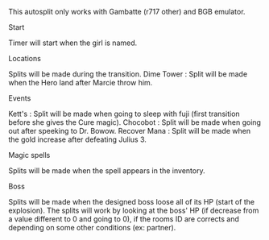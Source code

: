 This autosplit only works with Gambatte (r717 other) and BGB emulator.


Start

Timer will start when the girl is named.


Locations

Splits will be made during the transition.
Dime Tower : Split will be made when the Hero land after Marcie throw him.


Events

Kett's : Split will be made when going to sleep with fuji (first transition before she gives the Cure magic).
Chocobot : Split will be made when going out after speeking to Dr. Bowow.
Recover Mana : Split will be made when the gold increase after defeating Julius 3.


Magic spells

Splits will be made when the spell appears in the inventory.


Boss

Splits will be made when the designed boss loose all of its HP (start of the explosion).
The splits will work by looking at the boss' HP (if decrease from a value different to 0 and going to 0), if the rooms ID are corrects and depending on some other conditions (ex: partner).
